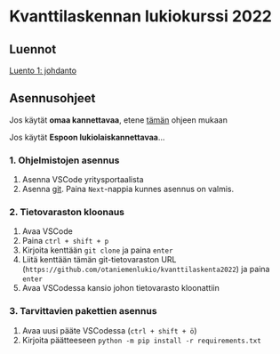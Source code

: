 # Kvanttilaskennan lukiokurssi 2022

## Luennot

[Luento 1: johdanto](https://youtu.be/14ZE_988CXs)

## Asennusohjeet

Jos käytät **omaa kannettavaa**, etene [tämän](https://sooluthomas.github.io/testTranslation/install.html) ohjeen mukaan

Jos käytät **Espoon lukiolaiskannettavaa**...

### 1. Ohjelmistojen asennus
1. Asenna VSCode yritysportaalista
2. Asenna [git](https://gitforwindows.org/). Paina `Next`-nappia kunnes asennus on valmis.

### 2. Tietovaraston kloonaus
1. Avaa VSCode
2. Paina `ctrl + shift + p`
3. Kirjoita kenttään `git clone` ja paina `enter`
4. Liitä kenttään tämän git-tietovaraston URL (`https://github.com/otaniemenlukio/kvanttilaskenta2022`) ja paina `enter`
5. Avaa VSCodessa kansio johon tietovarasto kloonattiin

### 3. Tarvittavien pakettien asennus
1. Avaa uusi pääte VSCodessa (`ctrl + shift + ö`)
2. Kirjoita päätteeseen `python -m pip install -r requirements.txt`

